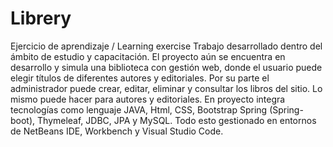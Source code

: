 # Librery
Ejercicio de aprendizaje / Learning exercise
Trabajo desarrollado dentro del ámbito de estudio y capacitación. El proyecto aún se encuentra en desarrollo y
simula una biblioteca con gestión web, donde el usuario puede elegir títulos de diferentes autores y editoriales.
Por su parte el administrador puede crear, editar, eliminar y consultar los libros del sitio. Lo mismo puede hacer 
para autores y editoriales.
En proyecto integra tecnologías como lenguaje JAVA, Html, CSS, Bootstrap Spring (Spring-boot), Thymeleaf, JDBC, JPA y MySQL.
Todo esto gestionado en entornos de NetBeans IDE, Workbench y Visual Studio Code.
